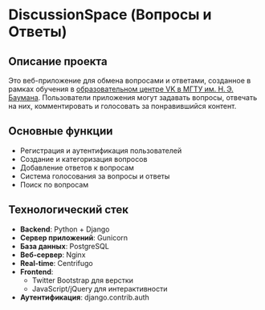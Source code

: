 # DiscussionSpace (Вопросы и Ответы)

## Описание проекта

Это веб-приложение для обмена вопросами и ответами, созданное в рамках обучения в [образовательном центре VK в МГТУ им. Н. Э. Баумана](https://education.vk.company/centrum/kursy-bauman-mstu). Пользователи приложения могут задавать вопросы, отвечать на них, комментировать и голосовать за понравившийся контент.

## Основные функции

- Регистрация и аутентификация пользователей
- Создание и категоризация вопросов
- Добавление ответов к вопросам
- Система голосования за вопросы и ответы
- Поиск по вопросам

## Технологический стек

- **Backend**: Python + Django
- **Сервер приложений**: Gunicorn
- **База данных**: PostgreSQL
- **Веб-сервер**: Nginx
- **Real-time**: Centrifugo
- **Frontend**: 
  - Twitter Bootstrap для верстки
  - JavaScript/jQuery для интерактивности
- **Аутентификация**: django.contrib.auth
